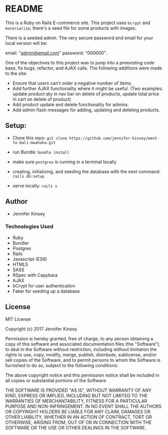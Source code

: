 # README

This is a Ruby on Rails E-commerce site. This project uses `bcrypt` and `materialize`; there's a seed file for some products with images.

There is a seeded admin. The very secure password and email for your local version will be:

email: "admin@email.com"
password: "000000".

One of the objectives to this project was to jump into a preexisting code base, fix bugs, refactor, and AJAX calls. The following additions were made to the site:
* Ensure that users can't order a negative number of items.
* Add further AJAX functionality where it might be useful. (Two examples: update product qty in nav bar on delete of products, update total price in cart on delete of product)
* Add product update and delete functionality for admins.
* Add admin flash messages for adding, updating and deleting products.



## Setup:

* Clone this repo: `git clone https://github.com/jennifer-kinsey/went-to-bali-mwahaha.git`

* run Bundle: `bundle install`

* make sure `postgres` is running in a terminal locally

* creating, initializing, and seeding the database with the next command: `rails db:setup`

* serve locally: `rails s`

## Author

* Jennifer Kinsey

### Technologies Used

* Ruby
* Bundler
* Postgres
* Rails
* Javascript (ES6)
* HTML5
* SASS
* RSpec with Capybara
* AJAX
* bCrypt for user authentication
* Faker for seeding up a database


## License

MIT License

Copyright (c) 2017 Jennifer Kinsey

Permission is hereby granted, free of charge, to any person obtaining a copy of this software and associated documentation files (the "Software"), to deal in the Software without restriction, including without limitation the rights
to use, copy, modify, merge, publish, distribute, sublicense, and/or sell copies of the Software, and to permit persons to whom the Software is furnished to do so, subject to the following conditions:

The above copyright notice and this permission notice shall be included in all
copies or substantial portions of the Software.

THE SOFTWARE IS PROVIDED "AS IS", WITHOUT WARRANTY OF ANY KIND, EXPRESS OR
IMPLIED, INCLUDING BUT NOT LIMITED TO THE WARRANTIES OF MERCHANTABILITY,
FITNESS FOR A PARTICULAR PURPOSE AND NON-INFRINGEMENT. IN NO EVENT SHALL THE
AUTHORS OR COPYRIGHT HOLDERS BE LIABLE FOR ANY CLAIM, DAMAGES OR OTHER
LIABILITY, WHETHER IN AN ACTION OF CONTRACT, TORT OR OTHERWISE, ARISING FROM,
OUT OF OR IN CONNECTION WITH THE SOFTWARE OR THE USE OR OTHER DEALINGS IN THE
SOFTWARE.
